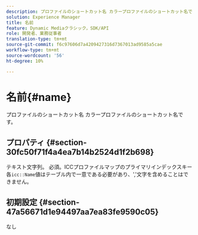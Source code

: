 ```yaml
---
description: プロファイルのショートカット名 カラープロファイルのショートカット名です。
solution: Experience Manager
title: 名前
feature: Dynamic Mediaクラシック，SDK/API
role: 開発者、業務従事者
translation-type: tm+mt
source-git-commit: f6c97606d7a4209427316d7367013ad9585a5cae
workflow-type: tm+mt
source-wordcount: '56'
ht-degree: 10%

---
```



# 名前{#name}

プロファイルのショートカット名 カラープロファイルのショートカット名です。

## プロパティ {#section-30fc50f71f4a4ea7b14b2524d1f2b698}

テキスト文字列。 必須。ICCプロファイルマップのプライマリインデックスキー 各`icc::Name`値はテーブル内で一意である必要があり、&#39;,&#39;文字を含めることはできません。

## 初期設定 {#section-47a56671d1e94497aa7ea83fe9590c05}

なし
